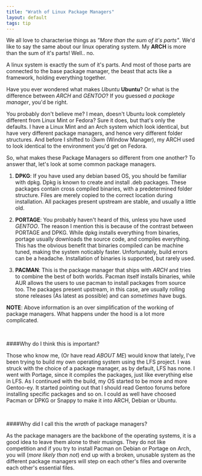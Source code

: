 ```yaml
---
title: "Wrath of Linux Package Managers"
layout: default
tags: tip
---
```


We all love to characterise things as _"More than the sum of it's parts"_.
We'd like to say the same about our linux operating system. My __ARCH__ is more
than the sum of it's parts! Well.. no.

A linux system is exactly the sum of it's parts. And most of those parts
are connected to the base package manager, the beast that acts like a framework,
holding everything together.

Have you ever wondered what makes _Ubuntu_ __Ubuntu__?
Or what is the difference between _ARCH_ and _GENTOO_? If you guessed _a package
manager_, you'd be right.

You probably don't believe me? I mean, doesn't Ubuntu look completely
different from Linux Mint or Fedora? Sure it does, but that's only the defaults.
I have a Linux Mint and an Arch system which look identical, but have very
different package managers, and hence very different folder structures. And before
I shifted to i3wm (Window Manager), my ARCH used to look identical to the
environment you'd get on Fedora.

So, what makes these Package Managers so different from one another?
To answer that, let's look at some common package managers.

1. __DPKG__: If you have used any debian based OS, you should be familiar with
dpkg. Dpkg is known to create and install .deb packages. These packages contain
cross compiled binaries, with a predetermined folder structure. Files are merely
copied to the correct location during installation. All packages present upstream
are stable, and usually a little old.

2. __PORTAGE__: You probably haven't heard of this, unless you have used _GENTOO_.
The reason I mention this is because of the contrast between PORTAGE and DPKG. While
dpkg installs everything from binaries, portage usually downloads the source code,
and compiles everything. This has the obvious benefit that binaries compiled can
be machine tuned, making the system noticably faster. Unfortunately, build errors
can be a headache. Installation of binaries is supported, but rarely used.

3. __PACMAN__: This is the package manager that ships with _ARCH_ and tries to
combine the best of both worlds. Pacman itself installs binaries, while AUR
allows the users to use pacman to install packages from source too. The packages
present upstream, in this case, are usually rolling stone releases (As latest as
possible) and can _sometimes_ have bugs.


__NOTE__: Above information is an over simplification of the working of package
managers. What happens under the hood is a lot more complicated.

<br />

####Why do I think this is important?

Those who know me, (Or have read _ABOUT ME_) would know that lately, I've been
trying to build my own operating system using the LFS project. I was struck with
the choice of a package manager, as by default, LFS has none. I went with Portage,
since it compiles the packages, just like everything else in LFS. As I continued
with the build, my OS started to be more and more Gentoo-ey. It started pointing
out that I should read Gentoo forums before installing specific packages and so on.
I could as well have choosed Pacman or DPKG or Snappy to make it into ARCH, Debian
or Ubuntu.

<br />

####Why did I call this the _wrath_ of package managers?

As the package managers are the backbone of the operating systems, it is a good
idea to leave them alone to their musings. They do not like competition and if
you try to install Pacman on Debian or Portage on Arch, you will (_more likely than
not_) end up with a broken, unusable system as the different package managers
will step on each other's files and overwrite each other's essential files.

<br />
